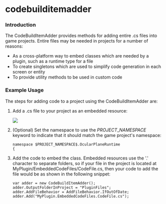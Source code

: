 # codebuilditemadder

### Introduction

The CodeBuildItemAdder provides methods for adding entire .cs files into game projects. Entire files may be needed in projects for a number of reasons:

* As a cross-platform way to embed classes which are needed by a plugin, such as a runtime type for a file
* To create singletons which are used to simplify code generation in each screen or entity
* To provide utility methods to be used in custom code

### Example Usage

The steps for adding code to a project using the CodeBuildItemAdder are:

1.  Add a .cs file to your project as an embedded resource:

    ![](../../../../.gitbook/assets/2016-04-img\_571b83de50fd8.png)
2.  (Optional) Set the namespace to use the $PROJECT\_NAMESPACE$ keyword to indicate that it should match the game project's namespace:

    ```lang:c#
    namespace $PROJECT_NAMESPACE$.OcularPlaneRuntime
    {
    ```
3.  Add the code to embed the class. Embedded resources use the '.' character to separate folders, so if your file in the project is located at MyPlugin/EmbeddedCodeFiles/CodeFile.cs, then your code to add the file would be as shown in the following snippet:

    ```lang:c#
    var adder = new CodeBuildItemAdder();
    adder.OutputFolderInProject = "PluginFiles";
    adder.AddFileBehavior = AddFileBehavior.IfOutOfDate;
    adder.Add("MyPlugin.EmbeddedCodeFiles.CodeFile.cs");
    ```
